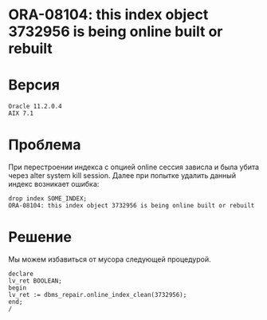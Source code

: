 # ORA-08104: this index object 3732956 is being online built or rebuilt

# Версия

```
Oracle 11.2.0.4
AIX 7.1
```

# Проблема

При перестроении индекса с опцией online сессия зависла и была убита через alter system kill session.
Далее при попытке удалить данный индекс возникает ошибка:

```
drop index SOME_INDEX;
ORA-08104: this index object 3732956 is being online built or rebuilt
```

# Решение

Мы можем избавиться от мусора следующей процедурой.

```
declare
lv_ret BOOLEAN;
begin
lv_ret := dbms_repair.online_index_clean(3732956);
end;
/
```